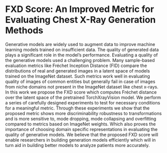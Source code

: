 # FXD Score: An Improved Metric for Evaluating Chest X-Ray Generation Methods

Generative models are widely used to augment data to improve machine learning models trained on insufficient data. The quality of generated data plays a significant role in the model’s performance. Evaluating a quality of the generative models used a challenging problem. Many sample-based evaluation metrics like Fréchet Inception Distance (FID) compare the distributions of real and generated images in a latent space of models trained on the ImageNet dataset. Such metrics work well in evaluating quality of images of common entities but generally fail in case of images from niche domains not present in the ImageNet dataset like chest x-rays. In this work we propose the FXD score which computes Fréchet distance over the latent space of the pretrained TorchXrayVision model. We perform a series of carefully designed experiments to test for necessary conditions for a meaningful metric. Through these experiments we show that the proposed metric shows more discriminability robustness to transformations and is more sensitive to, mode dropping, mode collapsing and overfitting compared to metrics based on ImageNet weights. Which also proves the importance of choosing domain specific representations in evaluating the quality of generative models. We believe that the proposed FXD score will enable researchers in building generation models efficiently which will in turn aid in building better models to analyze patients more accurately.
